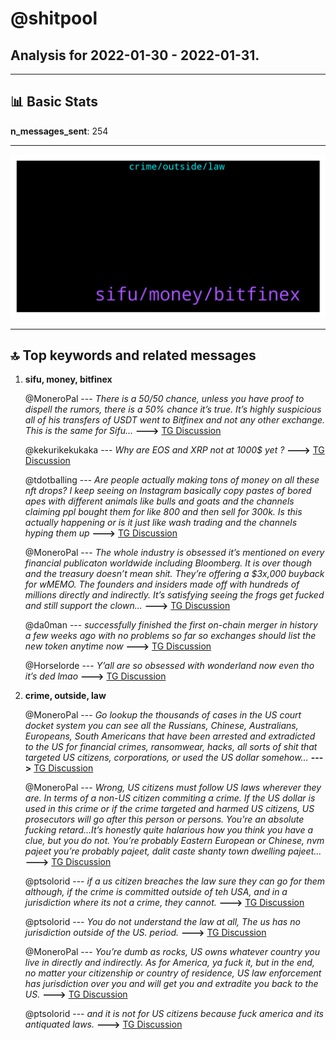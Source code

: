# **@shitpool**
 ## Analysis for **2022-01-30** - **2022-01-31**.

---

## 📊 **Basic Stats**

**n_messages_sent**: 254

---
![wordcloud](shitpool_1Days_wordcloud.png)

---


## 🔝 **Top keywords and related messages**

1. **sifu, money, bitfinex**

    @MoneroPal --- *There is a 50/50 chance, unless you have proof to dispell the rumors, there is a 50% chance it’s true. It’s highly suspicious all of his transfers of USDT went to Bitfinex and not any other exchange. This is the same for Sifu…* **--->** [TG Discussion](https://t.me/shitpool/721607)

    @kekurikekukaka --- *Why are EOS and XRP not at 1000$ yet ?* **--->** [TG Discussion](https://t.me/shitpool/721946)

    @tdotballing --- *Are people actually making tons of money on all these nft drops? I keep seeing on Instagram basically copy pastes of bored apes with different animals like bulls and goats and the channels claiming ppl bought them for like 800 and then sell for 300k. Is this actually happening or is it just like wash trading and the channels hyping them up* **--->** [TG Discussion](https://t.me/shitpool/721970)

    @MoneroPal --- *The whole industry is obsessed it’s mentioned on every financial publicaton worldwide including Bloomberg. It is over though and the treasury doesn’t mean shit. They’re offering a $3x,000 buyback for wMEMO. The founders and insiders made off with hundreds of millions directly and indirectly. It’s satisfying seeing the frogs get fucked and still support the clown...* **--->** [TG Discussion](https://t.me/shitpool/721964)

    @da0man --- *successfully finished the first on-chain merger in history a few weeks ago with no problems so far so exchanges should list the new token anytime now* **--->** [TG Discussion](https://t.me/shitpool/721761)

    @Horselorde --- *Y’all are so obsessed with wonderland now even tho it’s ded lmao* **--->** [TG Discussion](https://t.me/shitpool/721931)

2. **crime, outside, law**

    @MoneroPal --- *Go lookup the thousands of cases in the US court docket system you can see all the Russians, Chinese, Australians, Europeans, South Americans that have been arrested and extradicted to the US for financial crimes, ransomwear, hacks, all sorts of shit that targeted US citizens, corporations, or used the US dollar somehow…* **--->** [TG Discussion](https://t.me/shitpool/721862)

    @MoneroPal --- *Wrong, US citizens must follow US laws wherever they are. In terms of a non-US citizen commiting a crime. If the US dollar is used in this crime or if the crime targeted and harmed US citizens, US prosecutors will go after this person or persons. You’re an absolute fucking retard…It’s honestly quite halarious how you think you have a clue, but you do not. You’re probably Eastern European or Chinese, nvm pajeet you’re probably pajeet, dalit caste shanty town dwelling pajeet...* **--->** [TG Discussion](https://t.me/shitpool/721861)

    @ptsolorid --- *if a us citizen breaches the law sure they can go for them although, if the crime is committed outside of teh USA, and in a jurisdiction where its not a crime, they cannot.* **--->** [TG Discussion](https://t.me/shitpool/721858)

    @ptsolorid --- *You do not understand the law at all, The us has no jurisdiction outside of the US. period.* **--->** [TG Discussion](https://t.me/shitpool/721855)

    @MoneroPal --- *You’re dumb as rocks, US owns whatever country you live in directly and indirectly. As for America, ya fuck it, but in the end, no matter your citizenship or country of residence, US law enforcement has jurisdiction over you and will get you and extradite you back to the US.* **--->** [TG Discussion](https://t.me/shitpool/721851)

    @ptsolorid --- *and it is not for US citizens because fuck america and its antiquated laws.* **--->** [TG Discussion](https://t.me/shitpool/721880)

